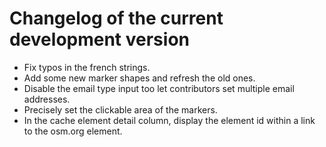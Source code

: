 # Changelog of the current development version

* Fix typos in the french strings.
* Add some new marker shapes and refresh the old ones.
* Disable the email type input too let contributors set multiple email addresses.
* Precisely set the clickable area of the markers.
* In the cache element detail column, display the element id within a link to the osm.org element.